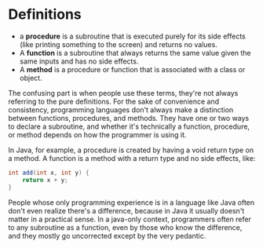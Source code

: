 # Definitions

- a **procedure** is a subroutine that is executed purely for its side effects (like printing something to the screen) and returns no values.
- A **function** is a subroutine that always returns the same value given the same inputs and has no side effects. 
- A **method** is a procedure or function that is associated with a class or object.

The confusing part is when people use these terms, they're not always referring to the pure definitions. For the sake of convenience and consistency, programming languages don't always make a distinction between functions, procedures, and methods. They have one or two ways to declare a subroutine, and whether it's technically a function, procedure, or method depends on how the programmer is using it.

In Java, for example, a procedure is created by having a void return type on a method. A function is a method with a return type and no side effects, like:

```java
int add(int x, int y) {
    return x + y;
}
```

People whose only programming experience is in a language like Java often don't even realize there's a difference, because in Java it usually doesn't matter in a practical sense. In a java-only context, programmers often refer to any subroutine as a function, even by those who know the difference, and they mostly go uncorrected except by the very pedantic.
